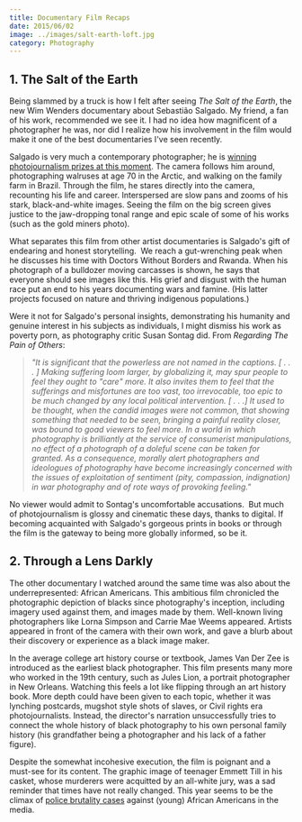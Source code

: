 ```yaml
---
title: Documentary Film Recaps
date: 2015/06/02
image: ../images/salt-earth-loft.jpg
category: Photography
---
```


## 1\. The Salt of the Earth

Being slammed by a truck is how I felt after seeing _The Salt of the Earth_, the new Wim Wenders documentary about Sebastião Salgado. My friend, a fan of his work, recommended we see it. I had no idea how magnificent of a photographer he was, nor did I realize how his involvement in the film would make it one of the best documentaries I've seen recently.

Salgado is very much a contemporary photographer; he is [winning photojournalism prizes at this moment](http://www.amateurphotographer.co.uk/latest/photo-news/salgado-52237). The camera follows him around, photographing walruses at age 70 in the Arctic, and walking on the family farm in Brazil. Through the film, he stares directly into the camera, recounting his life and career. Interspersed are slow pans and zooms of his stark, black-and-white images. Seeing the film on the big screen gives justice to the jaw-dropping tonal range and epic scale of some of his works (such as the gold miners photo).

What separates this film from other artist documentaries is Salgado's gift of endearing and honest storytelling.  We reach a gut-wrenching peak when he discusses his time with Doctors Without Borders and Rwanda. When his photograph of a bulldozer moving carcasses is shown, he says that everyone should see images like this. His grief and disgust with the human race put an end to his years documenting wars and famine. (His latter projects focused on nature and thriving indigenous populations.)

Were it not for Salgado's personal insights, demonstrating his humanity and genuine interest in his subjects as individuals, I might dismiss his work as poverty porn, as photography critic Susan Sontag did. From *Regarding The Pain of Others*:

> _"It is significant that the powerless are not named in the captions. \[ . . . \] Making suffering loom larger, by globalizing it, may spur people to feel they ought to "care" more. It also invites them to feel that the sufferings and misfortunes are too vast, too irrevocable, too epic to be much changed by any local political intervention. \[ . . .\] It used to be thought, when the candid images were not common, that showing something that needed to be seen, bringing a painful reality closer, was bound to goad viewers to feel more. In a world in which photography is brilliantly at the service of consumerist manipulations, no effect of a photograph of a doleful scene can be taken for granted. As a consequence, morally alert photographers and ideologues of photography have become increasingly concerned with the issues of exploitation of sentiment (pity, compassion, indignation) in war photography and of rote ways of provoking feeling."_

No viewer would admit to Sontag's uncomfortable accusations.  But much of photojournalism is glossy and cinematic these days, thanks to digital. If becoming acquainted with Salgado's gorgeous prints in books or through the film is the gateway to being more globally informed, so be it.

## 2\. Through a Lens Darkly

The other documentary I watched around the same time was also about the underrepresented: African Americans. This ambitious film chronicled the photographic depiction of blacks since photography's inception, including imagery used against them, and images made by them. Well-known living photographers like Lorna Simpson and Carrie Mae Weems appeared. Artists appeared in front of the camera with their own work, and gave a blurb about their discovery or experience as a black image maker.

In the average college art history course or textbook, James Van Der Zee is introduced as the earliest black photographer. This film presents many more who worked in the 19th century, such as Jules Lion, a portrait photographer in New Orleans. Watching this feels a lot like flipping through an art history book. More depth could have been given to each topic, whether it was lynching postcards, mugshot style shots of slaves, or Civil rights era photojournalists. Instead, the director's narration unsuccessfully tries to connect the whole history of black photography to his own personal family history (his grandfather being a photographer and his lack of a father figure).

Despite the somewhat incohesive execution, the film is poignant and a must-see for its content. The graphic image of teenager Emmett Till in his casket, whose murderers were acquitted by an all-white jury, was a sad reminder that times have not really changed. This year seems to be the climax of [police brutality cases](http://www.telegraph.co.uk/news/worldnews/northamerica/usa/11446472/A-timeline-of-police-attacks-in-the-USA.html) against (young) African Americans in the media.
